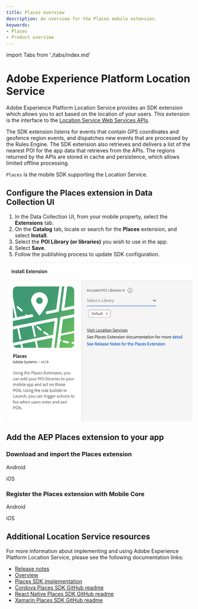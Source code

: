 ```yaml
---
title: Places overview
description: An overview for the Places mobile extension.
keywords:
- Places
- Product overview
---
```


import Tabs from './tabs/index.md'

# Adobe Experience Platform Location Service

Adobe Experience Platform Location Service provides an SDK extension which allows you to act based on the location of your users. This extension is the interface to the [Location Service Web Services APIs](https://experienceleague.adobe.com/docs/places/using/web-service-api/places-web-services.html?lang=en).

The SDK extension listens for events that contain GPS coordinates and geofence region events, and dispatches new events that are processed by the Rules Engine. The SDK extension also retrieves and delivers a list of the nearest POI for the app data that retrieves from the APIs. The regions returned by the APIs are stored in cache and persistence, which allows limited offline processing.

`Places` is the mobile SDK supporting the Location Service.

## Configure the Places extension in Data Collection UI

1. In the Data Collection UI, from your mobile property, select the **Extensions** tab.
2. On the **Catalog** tab, locate or search for the **Places** extension, and select **Install**.
3. Select the **POI Library (or libraries)** you wish to use in the app.
4. Select **Save**.
5. Follow the publishing process to update SDK configuration.

![Places extension configuration](./assets/index/config.png)

## Add the AEP Places extension to your app

### Download and import the Places extension

<TabsBlock orientation="horizontal" slots="heading, content" repeat="2"/>

Android

<Tabs query="platform=android&task=download"/>

iOS

<Tabs query="platform=ios&task=download"/>

### Register the Places extension with Mobile Core

<TabsBlock orientation="horizontal" slots="heading, content" repeat="2"/>

Android

<Tabs query="platform=android&task=register"/>

iOS

<Tabs query="platform=ios&task=register"/>

## Additional Location Service resources

For more information about implementing and using Adobe Experience Platform Location Service, please see the following documentation links:

* [Release notes](https://experienceleague.adobe.com/docs/places/using/release-notes.html?lang=en)
* [Overview](https://experienceleague.adobe.com/docs/places/using/home.html?lang=en)
* [Places SDK implementation](https://experienceleague.adobe.com/docs/places/using/places-ext-aep-sdks/places-extension/places-extension.html?lang=en)
* [Cordova Places SDK GitHub readme](https://github.com/adobe/cordova-acpplaces/blob/master/README.md)
* [React Native Places SDK GitHub readme](https://github.com/adobe/react-native-acpplaces/blob/master/README.md)
* [Xamarin Places SDK GitHub readme](https://github.com/adobe/xamarin-acpplaces/blob/master/README.md)
